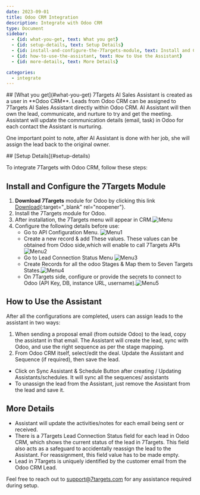 ```yaml
---
date: 2023-09-01
title: Odoo CRM Integration
description: Integrate with Odoo CRM
type: Document
sidebar:
  - {id: what-you-get, text: What you get}
  - {id: setup-details, text: Setup Details}
  - {id: install-and-configure-the-7Targets-module, text: Install and Configure the 7Targets Module}
  - {id: how-to-use-the-assistant, text: How to Use the Assistant}
  - {id: more-details, text: More Details}

categories:
  - integrate
---
```


<a name="what-you-get"/>
## [What you get](#what-you-get)
7Targets AI Sales Assistant is created as a user in **Odoo CRM**.
Leads from Odoo CRM can be assigned to 7Targets AI Sales Assistant directly within Odoo CRM. AI Assistant will then own the lead, communicate, and nurture to try and get the meeting. Assistant will update the communication details (email, task) in Odoo for each contact the Assistant is nurturing.

One important point to note, after AI Assistant is done with her job, she will assign the lead back to the original owner.

<a name="setup-details"/>
## [Setup Details](#setup-details)

To integrate 7Targets with Odoo CRM, follow these steps:

## Install and Configure the 7Targets Module

1. **Download 7Targets** module for Odoo by clicking this link [Download](https://apps.odoo.com/apps/modules/15.0/seven_targets/ ){:target="_blank" rel="noopener"}.
2. Install the 7Targets module for Odoo.
3. After installation, the 7Targets menu will appear in CRM.![Menu](../../images/odoo1.jpeg)
4. Configure the following details before use:
    - Go to API Configuration Menu. ![Menu1](../../images/odoo2.jpeg)
    - Create a new record & add These values. These values  can be obtained from Odoo side,which will enable to call 7Targets APIs ![Menu2](../../images/odoo3.jpeg)
    - Go to Lead Connection Status Menu ![Menu3](../../images/odoo4.jpeg)
    - Create Records for all the odoo Stages & Map them to Seven Targets States.![Menu4](../../images/odoo5.jpeg)
    - On 7Targets side, configure or provide the secrets to connect to Odoo (API Key, DB, instance URL, username).![Menu5](../../images/odoo7.jpeg)


## How to Use the Assistant
After all the configurations are completed, users can assign leads to the assistant in two ways:
1. When sending a proposal email (from outside Odoo) to the lead, copy the assistant in that email. The Assistant will create the lead, sync with Odoo, and use the right sequence as per the stage mapping.
2. From Odoo CRM itself, select/edit the deal. Update the Assistant and Sequence (if required), then save the lead.

- Click on Sync Assistant & Schedule Button after creating / Updating Assistants/schedules. It will sync all the sequences/ assistants
- To unassign the lead from the Assistant, just remove the Assistant from the lead and save it.

## More Details
   - Assistant will update the activities/notes for each email being sent or received.
   - There is a 7Targets Lead Connection Status field for each lead in Odoo CRM, which shows the current status of the lead in 7Targets. This field also acts as a safeguard to accidentally reassign the lead to the Assistant. For reassignment, this field value has to be made empty.
   - Lead in 7Targets is uniquely identified by the customer email from the Odoo CRM Lead.
   

Feel free to reach out to support@7targets.com for any assistance required during setup.
